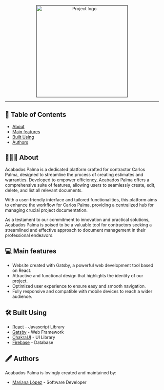 <p align="center">
  <a href="" rel="noopener">
 <img width=300px src="https://i.imgur.com/IdaYF6T.png" alt="Project logo"></a>
</p>

---

## 📝 Table of Contents

- [About](#about)
- [Main features](#main_features)
- [Built Using](#built_using)
- [Authors](#authors)

## 👷🏻‍♂️ About <a name = "about"></a>

<p>
Acabados Palma is a dedicated platform crafted for contractor Carlos Palma, designed to streamline the process of creating estimates and warranties. Developed to empower efficiency, Acabados Palma offers a comprehensive suite of features, allowing users to seamlessly create, edit, delete, and list all relevant documents. 
  
With a user-friendly interface and tailored functionalities, this platform aims to enhance the workflow for Carlos Palma, providing a centralized hub for managing crucial project documentation. 

As a testament to our commitment to innovation and practical solutions, Acabados Palma is poised to be a valuable tool for contractors seeking a streamlined and effective approach to document management in their professional endeavors.

</p>

## 💻 Main features <a name = "main_features"></a>

- Website created with Gatsby, a powerful web development tool based on React.
- Attractive and functional design that highlights the identity of our project.
- Optimized user experience to ensure easy and smooth navigation.
- Fully responsive and compatible with mobile devices to reach a wider audience.

## 🛠️ Built Using <a name = "built_using"></a>

- [React](https://react.dev/) - Javascript Library
- [Gatsby](https://www.gatsbyjs.com/) - Web Framework
- [ChakraUI](https://chakra-ui.com/) - UI Library
- [Firebase](https://firebase.google.com/) - Database

## 🖋️ Authors <a name = "authors"></a>

Acabados Palma is lovingly created and maintained by:

- [Mariana López](https://www.linkedin.com/in/marianalz/) - Software Developer
